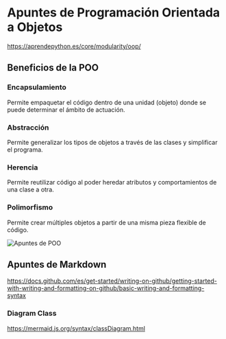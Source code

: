 # Apuntes de Programación Orientada a Objetos
https://aprendepython.es/core/modularity/oop/
## Beneficios de la POO
### Encapsulamiento
Permite empaquetar el código dentro de una unidad (objeto) donde se puede determinar el ámbito de actuación.

### Abstracción
Permite generalizar los tipos de objetos a través de las clases y simplificar el programa.

### Herencia
Permite reutilizar código al poder heredar atributos y comportamientos de una clase a otra.

### Polimorfismo
Permite crear múltiples objetos a partir de una misma pieza flexible de código.

![Apuntes de POO](https://aprendepython.es/_images/oop.jpg)

## Apuntes de Markdown
https://docs.github.com/es/get-started/writing-on-github/getting-started-with-writing-and-formatting-on-github/basic-writing-and-formatting-syntax

### Diagram Class
https://mermaid.js.org/syntax/classDiagram.html




